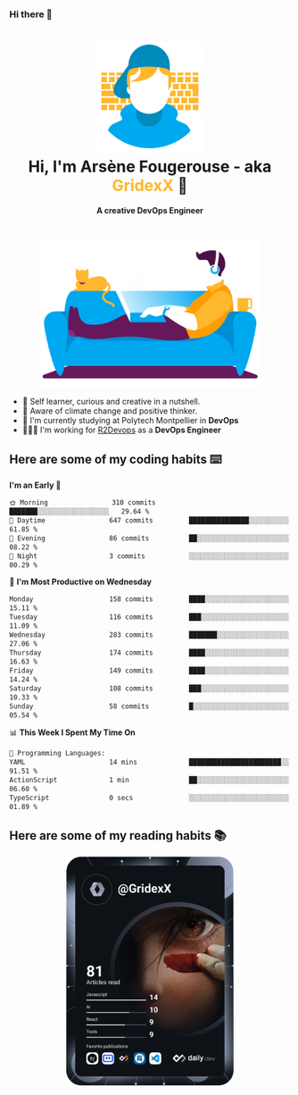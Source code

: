### Hi there 👋

<!--
**GridexX/gridexx** is a ✨ _special_ ✨ repository because its `README.md` (this file) appears on your GitHub profile.

Here are some ideas to get you started:

- 🔭 I’m currently working on ...
- 🌱 I’m currently learning ...
- 👯 I’m looking to collaborate on ...
- 🤔 I’m looking for help with ...
- 💬 Ask me about ...
- 📫 How to reach me: ...
- 😄 Pronouns: ...
- ⚡ Fun fact: ...
-->


<!-- Header -->
<h1 align="center">
  <img src="./images/user_profile.png" width="200">
  <br>
  Hi, I'm Arsène Fougerouse - aka <span style="color:#ffb72e">GridexX</span> 👋
</h1>


<p align="center">
  <b>A creative DevOps Engineer </b>
</p>
<br/>
<p align="center">
  <img src="./images/man_couch.png" width="400">
</p>

- 🎨 Self learner, curious and creative in a nutshell. 
- 🌱 Aware of climate change and positive thinker.
- 📕 I'm currently studying at Polytech Montpellier in **DevOps**
- 👨🏻‍💻 I'm working for [R2Devops](https://r2devops.io) as a **DevOps Engineer**


## Here are some of my coding habits ⌨️

<!-- Add a section about tech and Ops stack
  Like this one : https://github.com/Xanthus58#-tech-stack
-->
<!--START_SECTION:waka-->
**I'm an Early 🐤** 

```text
🌞 Morning                310 commits         ███████░░░░░░░░░░░░░░░░░░   29.64 % 
🌆 Daytime                647 commits         ███████████████░░░░░░░░░░   61.85 % 
🌃 Evening                86 commits          ██░░░░░░░░░░░░░░░░░░░░░░░   08.22 % 
🌙 Night                  3 commits           ░░░░░░░░░░░░░░░░░░░░░░░░░   00.29 % 
```
📅 **I'm Most Productive on Wednesday** 

```text
Monday                   158 commits         ████░░░░░░░░░░░░░░░░░░░░░   15.11 % 
Tuesday                  116 commits         ███░░░░░░░░░░░░░░░░░░░░░░   11.09 % 
Wednesday                283 commits         ███████░░░░░░░░░░░░░░░░░░   27.06 % 
Thursday                 174 commits         ████░░░░░░░░░░░░░░░░░░░░░   16.63 % 
Friday                   149 commits         ████░░░░░░░░░░░░░░░░░░░░░   14.24 % 
Saturday                 108 commits         ███░░░░░░░░░░░░░░░░░░░░░░   10.33 % 
Sunday                   58 commits          █░░░░░░░░░░░░░░░░░░░░░░░░   05.54 % 
```


📊 **This Week I Spent My Time On** 

```text
💬 Programming Languages: 
YAML                     14 mins             ███████████████████████░░   91.51 % 
ActionScript             1 min               ██░░░░░░░░░░░░░░░░░░░░░░░   06.60 % 
TypeScript               0 secs              ░░░░░░░░░░░░░░░░░░░░░░░░░   01.89 % 
```


<!--END_SECTION:waka-->

## Here are some of my reading habits 📚
<div  align="center">
  <img src="./images/devcard.svg" width="300">
</div>
